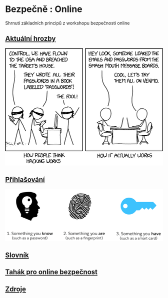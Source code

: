 # Bezpečně : Online

Shrnutí základních principů z workshopu bezpečnosti online

## [Aktuální hrozby](threats.md)

![Co hacking opravdu je](how_hacking_works_2x.png)

## [Přihlašování](login.md)

![Typy autentizace](auth_types.png)

## [Slovník](slovnik.md)

## [Tahák pro online bezpečnost](online-cheetsheet.md)

## [Zdroje](links.md)
